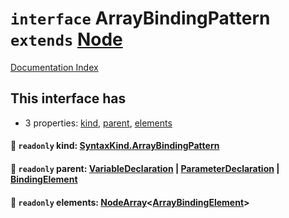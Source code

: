 # `interface` ArrayBindingPattern `extends` [Node](../interface.Node/README.md)

[Documentation Index](../README.md)

## This interface has

- 3 properties:
[kind](#-readonly-kind-syntaxkindarraybindingpattern),
[parent](#-readonly-parent-variabledeclaration--parameterdeclaration--bindingelement),
[elements](#-readonly-elements-nodearrayarraybindingelement)


#### 📄 `readonly` kind: [SyntaxKind.ArrayBindingPattern](../enum.SyntaxKind/README.md#arraybindingpattern--207)



#### 📄 `readonly` parent: [VariableDeclaration](../interface.VariableDeclaration/README.md) | [ParameterDeclaration](../interface.ParameterDeclaration/README.md) | [BindingElement](../interface.BindingElement/README.md)



#### 📄 `readonly` elements: [NodeArray](../interface.NodeArray/README.md)\<[ArrayBindingElement](../type.ArrayBindingElement/README.md)>



